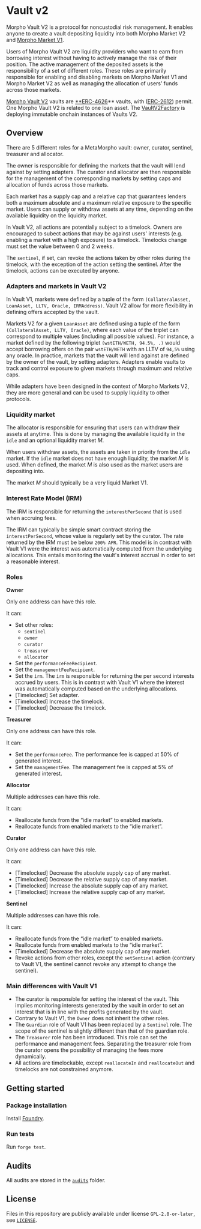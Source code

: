 # Vault v2

Morpho Vault V2 is a protocol for noncustodial risk management.
It enables anyone to create a vault depositing liquidity into both Morpho Market V2 and [Morpho Market V1](https://github.com/morpho-org/morpho-blue).

Users of Morpho Vault V2 are liquidity providers who want to earn from borrowing interest without having to actively manage the risk of their position.
The active management of the deposited assets is the responsibility of a set of different roles.
These roles are primarily responsible for enabling and disabling markets on Morpho Market V1 and Morpho Market V2 as well as managing the allocation of users’ funds across those markets.

[Morpho Vault V2](https://github.com/morpho-org/vaults-v2/blob/main/src/VaultV2.sol) vaults are [**ERC-4626](https://eips.ethereum.org/EIPS/eip-4626)** vaults, with ([ERC-2612](https://eips.ethereum.org/EIPS/eip-2612)) permit.
One Morpho Vault V2 is related to one loan asset.
The [VaultV2Factory](https://github.com/morpho-org/vaults-v2/blob/main/src/VaultV2Factory.sol) is deploying immutable onchain instances of Vaults V2.

## Overview

There are 5 different roles for a MetaMorpho vault: owner, curator, sentinel, treasurer and allocator.

The owner is responsible for defining the markets that the vault will lend against by setting adapters.
The curator and allocator are then responsible for the management of the corresponding markets by setting caps and allocation of funds across those markets.

Each market has a supply cap and a relative cap that guarantees lenders both a maximum absolute and a maximum relative exposure to the specific market.
Users can supply or withdraw assets at any time, depending on the available liquidity on the liquidity market.

In Vault V2, all actions are potentially subject to a timelock.
Owners are encouraged to subect actions that may be against users' interests (e.g. enabling a market with a high exposure) to a timelock.
Timelocks change must set the value between 0 and 2 weeks.

The `sentinel`, if set, can revoke the actions taken by other roles during the timelock, with the exception of the action setting the sentinel.
After the timelock, actions can be executed by anyone.

### Adapters and markets in Vault V2

In Vault V1, markets were defined by a tuple of the form `(CollateralAsset, LoanAsset, LLTV, Oracle, IRMAddress)`.
Vault V2 allow for more flexibility in defining offers accepted by the vault.

Markets V2 for a given `LoanAsset` are defined using a tuple of the form `(CollateralAsset, LLTV, Oracle)`,
where each value of the triplet can correspond to multiple values (including all possible values).
For instance, a market defined by the following triplet `(wstETH/WETH, 94.5%, .)` would accept borrowing offers on the pair
`wstETH/WETH` with an LLTV of `94,5%` using any oracle.
In practice, markets that the vault will lend against are defined by the owner of the vault, by setting adapters.
Adapters enable vaults to track and control exposure to given markets through maximum and relative caps.

While adapters have been designed in the context of Morpho Markets V2, they are more general and can be used to supply liquidity to other protocols.

### Liquidity market

The allocator is responsible for ensuring that users can withdraw their assets at anytime.
This is done by managing the available liquidity in the `idle` and an optional liquidity market $M$.

When users withdraw assets, the assets are taken in priority from the `idle` market.
If the `idle` market does not have enough liquidity, the market $M$ is used.
When defined, the market $M$ is also used as the market users are depositing into.

The market $M$ should typically be a very liquid Market V1.

### Interest Rate Model (IRM)

The IRM is responsible for returning the `interestPerSecond` that is used when accruing fees.

The IRM can typically be simple smart contract storing the  `interestPerSecond`, whose value is regularly set by the curator.
The rate returned by the IRM must be below `200% APR`.
This model is in contrast with Vault V1 were the interest was automatically computed from the underlying allocations.
This entails monitoring the vault's interest accrual in order to set a reasonable interest.

### Roles

**Owner**

Only one address can have this role.

It can:

- Set other roles:
    - `sentinel`
    - `owner`
    - `curator`
    - `treasurer`
    - `allocator`
- Set the `performanceFeeRecipient`.
- Set the `managementFeeRecipient`.
- Set the `irm`. The `irm` is responsible for returning the per second interests accrued by users. This is in contrast with Vault V1 where the interest was automatically computed based on the underlying allocations.
- [Timelocked] Set adapter.
- [Timelocked] Increase the timelock.
- [Timelocked] Decrease the timelock.

**Treasurer**

Only one address can have this role.

It can:

- Set the `performanceFee`. The performance fee is capped at 50% of generated interest.
- Set the `managementFee`. The management fee is capped at 5% of generated interest.

**Allocator**

Multiple addresses can have this role.

It can:

- Reallocate funds from the “idle market” to enabled markets.
- Reallocate funds from enabled markets to the “idle market”.

**Curator**

Only one address can have this role.

It can:

- [Timelocked] Decrease the absolute supply cap of any market.
- [Timelocked] Decrease the relative supply cap of any market.
- [Timelocked] Increase the absolute supply cap of any market.
- [Timelocked] Increase the relative supply cap of any market.

**Sentinel**

Multiple addresses can have this role.

It can:

- Reallocate funds from the “idle market” to enabled markets.
- Reallocate funds from enabled markets to the “idle market”.
- [Timelocked] Decrease the absolute supply cap of any market.
- Revoke actions from other roles, except the `setSentinel` action (contrary to Vault V1, the sentinel cannot revoke any attempt to change the sentinel).

### Main differences with Vault V1

- The curator is responsible for setting the interest of the vault. This implies monitoring interests generated by the vault in order to set an interest that is in line with the profits generated by the vault.
- Contrary to Vault V1, the `Owner` does not inherit the other roles.
- The `Guardian` role of Vault V1 has been replaced by a `Sentinel` role. The scope of the sentinel is slightly different than that of the guardian role.
- The `Treasurer` role has been introduced. This role can set the performance and management fees. Separating the treasurer role from the curator opens the possibility of managing the fees more dynamically.
- All actions are timelockable, except `reallocateIn` and `reallocateOut` and timelocks are not constrained anymore.

## Getting started

### Package installation

Install [Foundry](https://book.getfoundry.sh/getting-started/installation).

### Run tests

Run `forge test`.

## Audits

All audits are stored in the [`audits`](./audits) folder.

## License

Files in this repository are publicly available under license `GPL-2.0-or-later`, see [`LICENSE`](./LICENSE).
